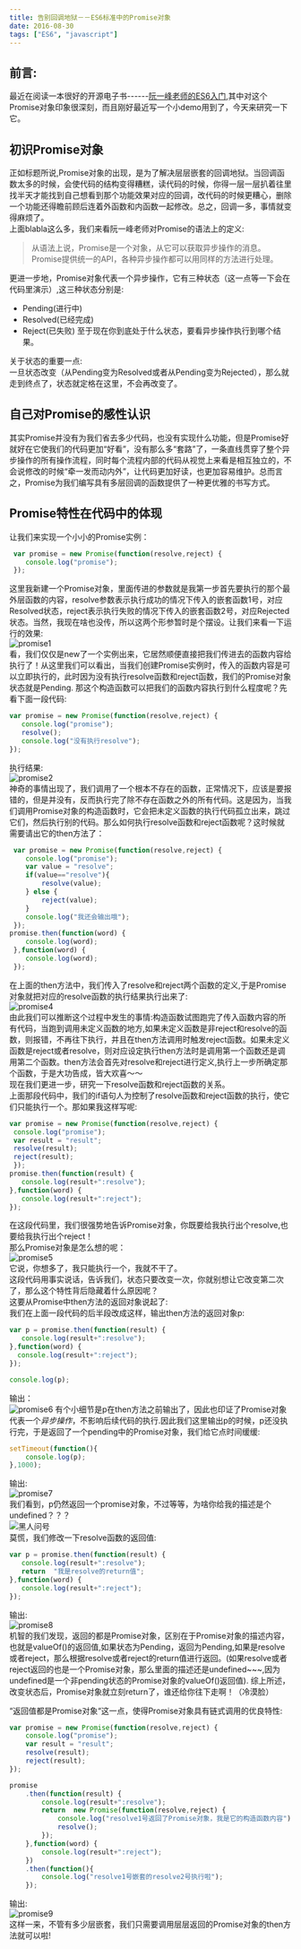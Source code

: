 ```yaml
---
title: 告别回调地狱－－ES6标准中的Promise对象
date: 2016-08-30
tags: ["ES6", "javascript"]
---
```


## 前言:    
最近在阅读一本很好的开源电子书------[阮一峰老师的ES6入门](http://es6.ruanyifeng.com/#docs/promise#Promise-all),其中对这个Promise对象印象很深刻，而且刚好最近写一个小demo用到了，今天来研究一下它。  

## 初识Promise对象
正如标题所说,Promise对象的出现，是为了解决层层嵌套的回调地狱。当回调函数太多的时候，会使代码的结构变得糟糕，读代码的时候，你得一层一层扒着往里找半天才能找到自己想看到那个功能效果对应的回调，改代码的时候更糟心，删除一个功能还得瞻前顾后连着外函数和内函数一起修改。总之，回调一多，事情就变得麻烦了。    
上面blabla这么多，我们来看阮一峰老师对Promise的语法上的定义:    
>从语法上说，Promise是一个对象，从它可以获取异步操作的消息。Promise提供统一的API，各种异步操作都可以用同样的方法进行处理。

更进一步地，Promise对象代表一个异步操作，它有三种状态（这一点等一下会在代码里演示）,这三种状态分别是:     
- Pending(进行中)
- Resolved(已经完成)
- Reject(已失败)
至于现在你到底处于什么状态，要看异步操作执行到哪个结果。

关于状态的重要一点:    
一旦状态改变（从Pending变为Resolved或者从Pending变为Rejected），那么就走到终点了，状态就定格在这里，不会再改变了。

## 自己对Promise的感性认识
其实Promise并没有为我们省去多少代码，也没有实现什么功能，但是Promise好就好在它使我们的代码更加“好看”，没有那么多“套路”了，一条直线贯穿了整个异步操作的所有操作流程，同时每个流程内部的代码从视觉上来看是相互独立的，不会说修改的时候“牵一发而动内外”，让代码更加好读，也更加容易维护。总而言之，Promise为我们编写具有多层回调的函数提供了一种更优雅的书写方式。

## Promise特性在代码中的体现
让我们来实现一个小小的Promise实例：    
```js
 var promise = new Promise(function(resolve,reject) {
    console.log("promise");
 });
 ```
 这里我新建一个Promise对象，里面传进的参数就是我第一步首先要执行的那个最外层函数的内容，resolve参数表示执行成功的情况下传入的嵌套函数1号，对应Resolved状态，reject表示执行失败的情况下传入的嵌套函数2号，对应Rejected状态。当然，我现在啥也没传，所以这两个形参暂时是个摆设。让我们来看一下运行的效果:    
 ![promise1](http://7xl4oh.com1.z0.glb.clouddn.com/promise1.png)    
 看，我们仅仅是new了一个实例出来，它居然顺便直接把我们传进去的函数内容给执行了！从这里我们可以看出，当我们创建Promise实例时，传入的函数内容是可以立即执行的，此时因为没有执行resolve函数和reject函数，我们的Promise对象状态就是Pending.
 那这个构造函数可以把我们的函数内容执行到什么程度呢？先看下面一段代码:    
 ```js
 var promise = new Promise(function(resolve,reject) {
    console.log("promise");
    resolve();
    console.log("没有执行resolve");
 });
```
执行结果:    
![promise2](http://7xl4oh.com1.z0.glb.clouddn.com/promise2.png)    
神奇的事情出现了，我们调用了一个根本不存在的函数，正常情况下，应该是要报错的，但是并没有，反而执行完了除不存在函数之外的所有代码。这是因为，当我们调用Promise对象的构造函数时，它会把未定义函数的执行代码孤立出来，跳过它们，然后执行别的代码。那么如何执行resolve函数和reject函数呢？这时候就需要请出它的then方法了：    
```js
 var promise = new Promise(function(resolve,reject) {
    console.log("promise");
    var value = "resolve";
    if(value=="resolve"){
        resolve(value);
    } else {
        reject(value);
    }
    console.log("我还会输出哦");
 });
promise.then(function(word) {
    console.log(word);
 },function(word) {
    console.log(word);
 });
 ```
 在上面的then方法中，我们传入了resolve和reject两个函数的定义,于是Promise对象就把对应的resolve函数的执行结果执行出来了:    
 ![promise4](http://7xl4oh.com1.z0.glb.clouddn.com/promise4.png)    
 由此我们可以推断这个过程中发生的事情:构造函数试图跑完了传入函数内容的所有代码，当跑到调用未定义函数的地方,如果未定义函数是非reject和resolve的函数，则报错，不再往下执行，并且在then方法调用时触发reject函数。如果未定义函数是reject或者resolve，则对应设定执行then方法时是调用第一个函数还是调用第二个函数。then方法会首先对resolve和reject进行定义,执行上一步所确定那个函数，于是大功告成，皆大欢喜～～     
 现在我们更进一步，研究一下resolve函数和reject函数的关系。     
 上面那段代码中，我们的if语句人为控制了resolve函数和reject函数的执行，使它们只能执行一个。那如果我这样写呢:    
 ```js
var promise = new Promise(function(resolve,reject) {
  console.log("promise");
  var result = "result";
  resolve(result);
  reject(result);
  });
promise.then(function(result) {
    console.log(result+":resolve");
 },function(word) {
    console.log(result+":reject");
 });
 ```
 在这段代码里，我们很强势地告诉Promise对象，你既要给我执行出个resolve,也要给我执行出个reject！    
 那么Promise对象是怎么想的呢：    
 ![promise5](http://7xl4oh.com1.z0.glb.clouddn.com/promise5.png)    
 它说，你想多了，我只能执行一个，我就不干了。    
 这段代码用事实说话，告诉我们，状态只要改变一次，你就别想让它改变第二次了，那么这个特性背后隐藏着什么原因呢？    
 这要从Promise中then方法的返回对象说起了:    
 我们在上面一段代码的后半段改成这样，输出then方法的返回对象p:     
 ```js
var p = promise.then(function(result) {
    console.log(result+":resolve");
},function(word) {
   console.log(result+":reject");
});

console.log(p);
```
输出：    
![promise6](http://7xl4oh.com1.z0.glb.clouddn.com/promise6.png)
有个小细节是p在then方法之前输出了，因此也印证了Promise对象代表一个*异步操作*，不影响后续代码的执行.因此我们这里输出p的时候，p还没执行完，于是返回了一个pending中的Promise对象，我们给它点时间缓缓:    
```js
setTimeout(function(){
    console.log(p);
},1000);
```
输出:    
![promise7](http://7xl4oh.com1.z0.glb.clouddn.com/promise7.png)    
我们看到，p仍然返回一个promise对象，不过等等，为啥你给我的描述是个undefined？？？  
![黑人问号](http://7xl4oh.com1.z0.glb.clouddn.com/bq.jpg)    
莫慌，我们修改一下resolve函数的返回值:    
```js
var p = promise.then(function(result) {
   console.log(result+":resolve");
   return  "我是resolve的return值";
},function(word) {
   console.log(result+":reject");
});
```
输出:    
![promise8](http://7xl4oh.com1.z0.glb.clouddn.com/promise8.png)    
机智的我们发现，返回的都是Promise对象，区别在于Promise对象的描述内容，也就是valueOf()的返回值,如果状态为Pending，返回为Pending,如果是resolve或者reject，那么根据resolve或者reject的return值进行返回。(如果resolve或者reject返回的也是一个Promise对象，那么里面的描述还是undefined~~~,因为undefined是一个非pending状态的Promise对象的valueOf()返回值).
综上所述，改变状态后，Promise对象就立刻return了，谁还给你往下走啊！（冷漠脸）    

“返回值都是Promise对象“这一点，使得Promise对象具有链式调用的优良特性:  
```js
var promise = new Promise(function(resolve,reject) {
    console.log("promise");
    var result = "result";
    resolve(result);
    reject(result);
});

promise
    .then(function(result) {
        console.log(result+":resolve");
        return  new Promise(function(resolve,reject) {
            console.log("resolve1号返回了Promise对象，我是它的构造函数内容");
            resolve();
        });
    },function(word) {
        console.log(result+":reject");
    })
    .then(function(){
        console.log("resolve1号嵌套的resolve2号执行啦");
    });
```
输出:  
![promise9](http://7xl4oh.com1.z0.glb.clouddn.com/promise9.png)    
这样一来，不管有多少层嵌套，我们只需要调用层层返回的Promise对象的then方法就可以啦!    










